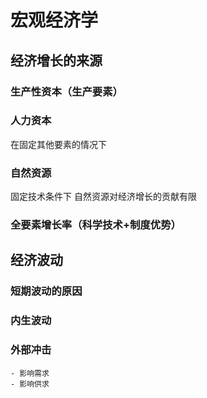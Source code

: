 # 宏观经济学

## 经济增长的来源
### 生产性资本（生产要素）
### 人力资本
在固定其他要素的情况下
### 自然资源
固定技术条件下 自然资源对经济增长的贡献有限
### 全要素增长率（科学技术+制度优势）

## 经济波动
### 短期波动的原因
### 内生波动 
### 外部冲击
    - 影响需求
    - 影响供求



